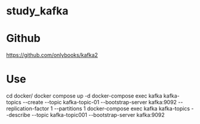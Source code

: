 # study_kafka
# Github
https://github.com/onlybooks/kafka2

# Use
cd docker/
docker compose up -d
docker-compose exec kafka kafka-topics --create --topic kafka-topic-01 --bootstrap-server kafka:9092 --replication-factor 1 --partitions 1
docker-compose exec kafka kafka-topics --describe --topic kafka-topic001 --bootstrap-server kafka:9092 


